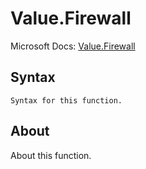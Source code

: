 ---
---

# Value.Firewall

Microsoft Docs: [Value.Firewall](https://docs.microsoft.com/en-us/powerquery-m/value-firewall)

## Syntax

```powerquery-m
Syntax for this function.
```

## About

About this function.

